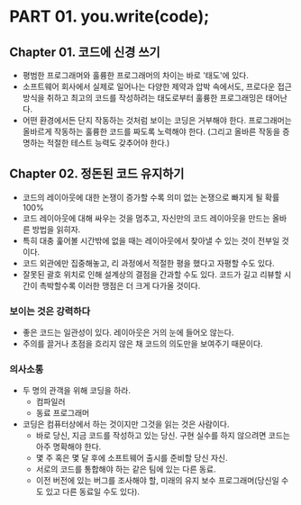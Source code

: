 # PART 01. you.write(code);

## Chapter 01. 코드에 신경 쓰기
- 평범한 프로그래머와 훌륭한 프로그래머의 차이는 바로 '태도'에 있다.
- 소프트웨어 회사에서 실제로 일어나는 다양한 제약과 압박 속에서도, 프로다운 접근 방식을 취하고 최고의 코드를 작성하려는 태도로부터 훌륭한 프로그래밍은 태어난다.
- 어떤 환경에서든 단지 작동하는 것처럼 보이는 코딩은  거부해야 한다. 프로그래머는 올바르게 작동하는 훌륭한 코드를 짜도록 노력해야 한다. (그리고 올바른 작동을 증명하는 적절한 테스트 능력도 갖추어야 한다.)


## Chapter 02. 정돈된 코드 유지하기
- 코드의 레이아웃에 대한 논쟁이 증가할 수록 의미 없는 논쟁으로 빠지게 될 확률 100%
- 코드 레이아웃에 대해 싸우는 것을 멈추고, 자신만의 코드 레이아웃을 만드는 올바른 방법을 읽히자.
- 특히 대충 훑어볼 시간밖에 없을 때는 레이아웃에서 찾아낼 수 있는 것이 전부일 것이다.
- 코드 외관에만 집중해놓고, 리 과정에서 적절한 평을 했다고 자평할 수도 있다.
- 잘못된 괄호 위치로 인해 설계상의 결점을 간과할 수도 있다. 코드가 길고 리뷰할 시간이 촉박할수록 이러한 맹점은 더 크게 다가올 것이다.

### 보이는 것은 강력하다
- 좋은 코드는 일관성이 있다. 레이아웃은 거의 눈에 들어오 않는다.
- 주의를 끌거나 초점을 흐리지 않은 채 코드의 의도만을 보여주기 때문이다.
### 의사소통
- 두 명의 관객을 위해 코딩을 하라.
  - 컴파일러
  - 동료 프로그래머
- 코딩은 컴퓨터상에서 하는 것이지만 그것을 읽는 것은 사람이다.
  - 바로 당신, 지금 코드를 작성하고 있는 당신. 구현 실수를 하지 않으려면 코드는 아주 명확해야 한다.
  - 몇 주 혹은 몇 달 후에 소프트웨어 출시를 준비할 당신 자신.
  - 서로의 코드를 통합해야 하는 같은 팀에 있는 다른 동료.
  - 이전 버전에 있는 버그를 조사해야 할, 미래의 유지 보수 프로그래머(당신일 수도 있고 다른 동료일 수도 있다).
